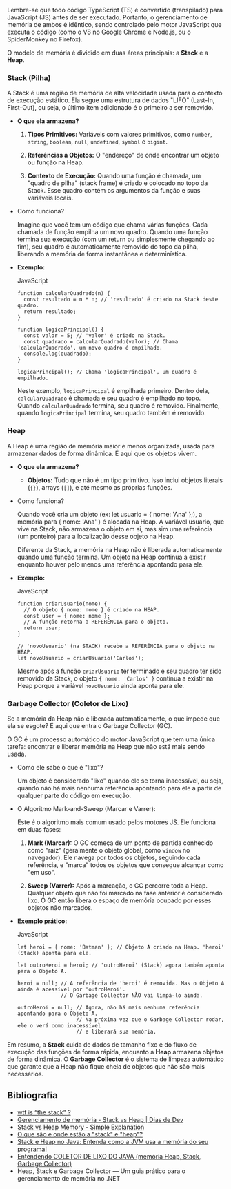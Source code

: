Lembre-se que todo código TypeScript (TS) é convertido (transpilado) para JavaScript (JS) antes de ser executado. Portanto, o gerenciamento de memória de ambos é idêntico, sendo controlado pelo motor JavaScript que executa o código (como o V8 no Google Chrome e Node.js, ou o SpiderMonkey no Firefox).

O modelo de memória é dividido em duas áreas principais: a **Stack** e a **Heap**.

### **Stack (Pilha)**

A Stack é uma região de memória de alta velocidade usada para o contexto de execução estático. Ela segue uma estrutura de dados "LIFO" (Last-In, First-Out), ou seja, o último item adicionado é o primeiro a ser removido.

- **O que ela armazena?**
    
    1. **Tipos Primitivos:** Variáveis com valores primitivos, como `number`, `string`, `boolean`, `null`, `undefined`, `symbol` e `bigint`.
        
    2. **Referências a Objetos:** O "endereço" de onde encontrar um objeto ou função na Heap.
        
    3. **Contexto de Execução:** Quando uma função é chamada, um "quadro de pilha" (stack frame) é criado e colocado no topo da Stack. Esse quadro contém os argumentos da função e suas variáveis locais.
        
- Como funciona?
    
    Imagine que você tem um código que chama várias funções. Cada chamada de função empilha um novo quadro. Quando uma função termina sua execução (com um return ou simplesmente chegando ao fim), seu quadro é automaticamente removido do topo da pilha, liberando a memória de forma instantânea e determinística.
    
- **Exemplo:**
    
    JavaScript
    
    ```
    function calcularQuadrado(n) {
      const resultado = n * n; // 'resultado' é criado na Stack deste quadro.
      return resultado;
    }
    
    function logicaPrincipal() {
      const valor = 5; // 'valor' é criado na Stack.
      const quadrado = calcularQuadrado(valor); // Chama 'calcularQuadrado', um novo quadro é empilhado.
      console.log(quadrado);
    }
    
    logicaPrincipal(); // Chama 'logicaPrincipal', um quadro é empilhado.
    ```
    
    Neste exemplo, `logicaPrincipal` é empilhada primeiro. Dentro dela, `calcularQuadrado` é chamada e seu quadro é empilhado no topo. Quando `calcularQuadrado` termina, seu quadro é removido. Finalmente, quando `logicaPrincipal` termina, seu quadro também é removido.
    

### **Heap**

A Heap é uma região de memória maior e menos organizada, usada para armazenar dados de forma dinâmica. É aqui que os objetos vivem.

- **O que ela armazena?**
    
    - **Objetos:** Tudo que não é um tipo primitivo. Isso inclui objetos literais (`{}`), arrays (`[]`), e até mesmo as próprias funções.
        
- Como funciona?
    
    Quando você cria um objeto (ex: let usuario = { nome: 'Ana' };), a memória para { nome: 'Ana' } é alocada na Heap. A variável usuario, que vive na Stack, não armazena o objeto em si, mas sim uma referência (um ponteiro) para a localização desse objeto na Heap.
    
    Diferente da Stack, a memória na Heap não é liberada automaticamente quando uma função termina. Um objeto na Heap continua a existir enquanto houver pelo menos uma referência apontando para ele.
    
- **Exemplo:**
    
    JavaScript
    
    ```
    function criarUsuario(nome) {
      // O objeto { nome: nome } é criado na HEAP.
      const user = { nome: nome };
      // A função retorna a REFERÊNCIA para o objeto.
      return user;
    }
    
    // 'novoUsuario' (na STACK) recebe a REFERÊNCIA para o objeto na HEAP.
    let novoUsuario = criarUsuario('Carlos');
    ```
    
    Mesmo após a função `criarUsuario` ter terminado e seu quadro ter sido removido da Stack, o objeto `{ nome: 'Carlos' }` continua a existir na Heap porque a variável `novoUsuario` ainda aponta para ele.
    

### **Garbage Collector (Coletor de Lixo)**

Se a memória da Heap não é liberada automaticamente, o que impede que ela se esgote? É aqui que entra o Garbage Collector (GC).

O GC é um processo automático do motor JavaScript que tem uma única tarefa: encontrar e liberar memória na Heap que não está mais sendo usada.

- Como ele sabe o que é "lixo"?
    
    Um objeto é considerado "lixo" quando ele se torna inacessível, ou seja, quando não há mais nenhuma referência apontando para ele a partir de qualquer parte do código em execução.
    
- O Algoritmo Mark-and-Sweep (Marcar e Varrer):
    
    Este é o algoritmo mais comum usado pelos motores JS. Ele funciona em duas fases:
    
    1. **Mark (Marcar):** O GC começa de um ponto de partida conhecido como "raiz" (geralmente o objeto global, como `window` no navegador). Ele navega por todos os objetos, seguindo cada referência, e "marca" todos os objetos que consegue alcançar como "em uso".
        
    2. **Sweep (Varrer):** Após a marcação, o GC percorre toda a Heap. Qualquer objeto que não foi marcado na fase anterior é considerado lixo. O GC então libera o espaço de memória ocupado por esses objetos não marcados.
        
- **Exemplo prático:**
    
    JavaScript
    
    ```
    let heroi = { nome: 'Batman' }; // Objeto A criado na Heap. 'heroi' (Stack) aponta para ele.
    
    let outroHeroi = heroi; // 'outroHeroi' (Stack) agora também aponta para o Objeto A.
    
    heroi = null; // A referência de 'heroi' é removida. Mas o Objeto A ainda é acessível por 'outroHeroi'.
                  // O Garbage Collector NÃO vai limpá-lo ainda.
    
    outroHeroi = null; // Agora, não há mais nenhuma referência apontando para o Objeto A.
                       // Na próxima vez que o Garbage Collector rodar, ele o verá como inacessível
                       // e liberará sua memória.
    ```
    

Em resumo, a **Stack** cuida de dados de tamanho fixo e do fluxo de execução das funções de forma rápida, enquanto a **Heap** armazena objetos de forma dinâmica. O **Garbage Collector** é o sistema de limpeza automático que garante que a Heap não fique cheia de objetos que não são mais necessários.
## Bibliografia
- [wtf is “the stack” ?](https://www.youtube.com/watch?v=CRTR5ljBjPM&pp=ugMICgJwdBABGAHKBRRtZW1vcmlhIHN0YWNrIGUgaGVhcA%3D%3D "wtf is “the stack” ?")
- [Gerenciamento de memória - Stack vs Heap | Dias de Dev](https://www.youtube.com/watch?v=7kJwVQGJCbw&pp=ygUUbWVtb3JpYSBzdGFjayBlIGhlYXA%3D "Gerenciamento de memória - Stack vs Heap | Dias de Dev")
- [Stack vs Heap Memory - Simple Explanation](https://www.youtube.com/watch?v=5OJRqkYbK-4&pp=ugMICgJwdBABGAHKBRRtZW1vcmlhIHN0YWNrIGUgaGVhcNIHCQmtCQGHKiGM7w%3D%3D "Stack vs Heap Memory - Simple Explanation")
- [O que são e onde estão a "stack" e "heap"?](https://pt.stackoverflow.com/questions/3797/o-que-s%c3%a3o-e-onde-est%c3%a3o-a-stack-e-heap)
- [Stack e Heap no Java: Entenda como a JVM usa a memória do seu programa!](https://www.youtube.com/watch?v=DAzYQCTH-JE)
- [Entendendo COLETOR DE LIXO DO JAVA (memória Heap, Stack, Garbage Collector)](https://youtu.be/cgUfurMJosE)
- Heap, Stack e Garbage Collector — Um guia prático para o gerenciamento de memória no .NET
